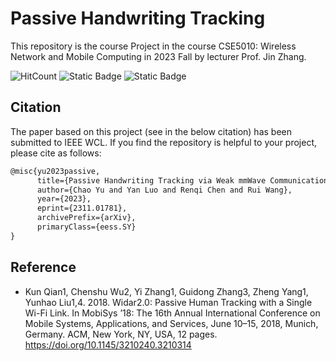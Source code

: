 # Passive Handwriting Tracking

This repository is the course Project in the course CSE5010: Wireless Network and Mobile Computing in 2023 Fall by lecturer Prof. Jin Zhang. 

![HitCount](https://img.shields.io/endpoint?url=https%3A%2F%2Fhits.dwyl.com%2FJcq242818%2FPassive-Handwriting-Tracking.json%3Fcolor%3Dpink)
![Static Badge](https://img.shields.io/badge/Matlab-2023a-salmon)
![Static Badge](https://img.shields.io/badge/Ubuntu-18.04-red?logo=ubuntu)

## Citation

The paper based on this project (see in the below citation) has been submitted to IEEE WCL. If you find the repository is helpful to your project, please cite as follows:

```latex
@misc{yu2023passive,
      title={Passive Handwriting Tracking via Weak mmWave Communication Signals},
      author={Chao Yu and Yan Luo and Renqi Chen and Rui Wang},
      year={2023},
      eprint={2311.01781},
      archivePrefix={arXiv},
      primaryClass={eess.SY}
}
```

## Reference

- Kun Qian1, Chenshu Wu2, Yi Zhang1, Guidong Zhang3, Zheng Yang1, Yunhao Liu1,4. 2018. Widar2.0: Passive Human Tracking with a Single Wi-Fi Link. In MobiSys ’18: The 16th Annual International Conference on Mobile Systems, Applications, and Services, June 10–15, 2018, Munich, Germany. ACM, New York, NY, USA, 12 pages. https://doi.org/10.1145/3210240.3210314


